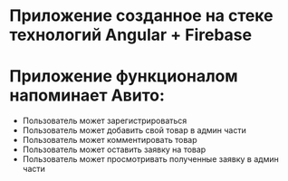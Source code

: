 # Приложение созданное на стеке технологий Angular + Firebase
# Приложение функционалом напоминает Авито:
* Пользователь может зарегистрироваться
* Пользователь может добавить свой товар в админ части
* Пользователь может комментировать товар
* Пользователь может оставить заявку на товар
* Пользователь может просмотривать полученные заявку в админ части
